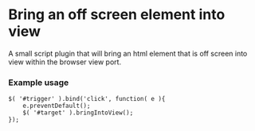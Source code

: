 # Bring an off screen element into view
A small script plugin that will bring an html element that is off screen into view within the browser view port.

### Example usage
    $( '#trigger' ).bind('click', function( e ){
	    e.preventDefault();
	    $( '#target' ).bringIntoView();
    });